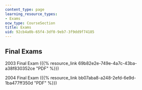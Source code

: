 ```yaml
---
content_type: page
learning_resource_types:
- Exams
ocw_type: CourseSection
title: Exams
uid: 92cb4a0b-65f4-3df0-9eb7-3f9dd9f74185
---
```


Final Exams
-----------

2003 Final Exam ({{% resource_link 69b82e2e-749e-4a7c-43ba-a38f830352ce "PDF" %}})

2004 Final Exam ({{% resource_link bb07aba8-a248-2efd-6e9d-1ba477ff350d "PDF" %}})